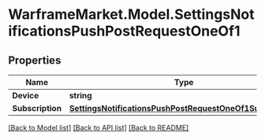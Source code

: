 # WarframeMarket.Model.SettingsNotificationsPushPostRequestOneOf1

## Properties

Name | Type | Description | Notes
------------ | ------------- | ------------- | -------------
**Device** | **string** |  | 
**Subscription** | [**SettingsNotificationsPushPostRequestOneOf1Subscription**](SettingsNotificationsPushPostRequestOneOf1Subscription.md) |  | 

[[Back to Model list]](../README.md#documentation-for-models) [[Back to API list]](../README.md#documentation-for-api-endpoints) [[Back to README]](../README.md)

